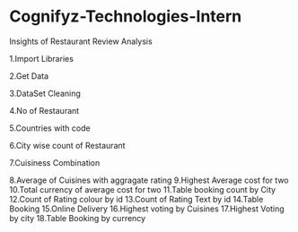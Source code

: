 # Cognifyz-Technologies-Intern

Insights of Restaurant Review Analysis

1.Import Libraries

2.Get Data

3.DataSet Cleaning

4.No of Restaurant

5.Countries with code

6.City wise count of Restaurant

7.Cuisiness Combination

8.Average of Cuisines with aggragate rating
9.Highest Average cost for two
10.Total currency of average cost for two
11.Table booking count by City
12.Count of Rating colour by id
13.Count of Rating Text by id
14.Table Booking
15.Online Delivery
16.Highest voting by Cuisines
17.Highest Voting by city
18.Table Booking by currency

